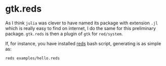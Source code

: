# gtk.reds

As I think `julia` was clever to have named its package with extension `.jl` which is really easy to find on internet, I do the same for this preliminary package. `gtk.reds` is then a plugin of `gtk` for `red/system`.

If, for instance,  you have installed [reds](https://github.com/rcqls/reds) bash script, generating is as simple as:

```
reds examples/hello.reds
```